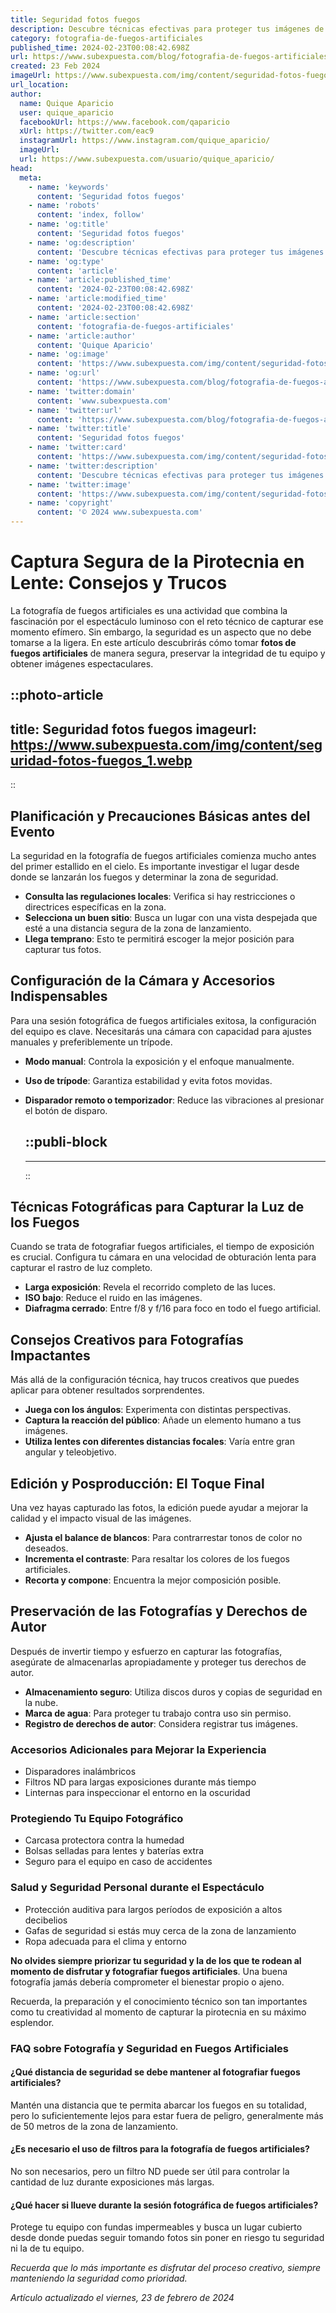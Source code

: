 ```yaml
---
title: Seguridad fotos fuegos
description: Descubre técnicas efectivas para proteger tus imágenes de fuegos artificiales. Seguridad y belleza en cada captura.
category: fotografia-de-fuegos-artificiales
published_time: 2024-02-23T00:08:42.698Z
url: https://www.subexpuesta.com/blog/fotografia-de-fuegos-artificiales/seguridad-fotos-fuegos
created: 23 Feb 2024
imageUrl: https://www.subexpuesta.com/img/content/seguridad-fotos-fuegos_1.webp
url_location:
author:
  name: Quique Aparicio
  user: quique_aparicio
  facebookUrl: https://www.facebook.com/qaparicio
  xUrl: https://twitter.com/eac9
  instagramUrl: https://www.instagram.com/quique_aparicio/
  imageUrl: 
  url: https://www.subexpuesta.com/usuario/quique_aparicio/
head:
  meta:
    - name: 'keywords'
      content: 'Seguridad fotos fuegos'
    - name: 'robots'
      content: 'index, follow'
    - name: 'og:title'
      content: 'Seguridad fotos fuegos'
    - name: 'og:description'
      content: 'Descubre técnicas efectivas para proteger tus imágenes de fuegos artificiales. Seguridad y belleza en cada captura.'
    - name: 'og:type'
      content: 'article'
    - name: 'article:published_time'
      content: '2024-02-23T00:08:42.698Z'
    - name: 'article:modified_time'
      content: '2024-02-23T00:08:42.698Z'
    - name: 'article:section'
      content: 'fotografia-de-fuegos-artificiales'
    - name: 'article:author'
      content: 'Quique Aparicio'
    - name: 'og:image'
      content: 'https://www.subexpuesta.com/img/content/seguridad-fotos-fuegos_1.webp'
    - name: 'og:url'
      content: 'https://www.subexpuesta.com/blog/fotografia-de-fuegos-artificiales/seguridad-fotos-fuegos'
    - name: 'twitter:domain'
      content: 'www.subexpuesta.com'
    - name: 'twitter:url'
      content: 'https://www.subexpuesta.com/blog/fotografia-de-fuegos-artificiales/seguridad-fotos-fuegos'
    - name: 'twitter:title'
      content: 'Seguridad fotos fuegos'
    - name: 'twitter:card'
      content: 'https://www.subexpuesta.com/img/content/seguridad-fotos-fuegos_1.webp'
    - name: 'twitter:description'
      content: 'Descubre técnicas efectivas para proteger tus imágenes de fuegos artificiales. Seguridad y belleza en cada captura.'
    - name: 'twitter:image'
      content: 'https://www.subexpuesta.com/img/content/seguridad-fotos-fuegos_1.webp'
    - name: 'copyright'
      content: '© 2024 www.subexpuesta.com'
---
```

# Captura Segura de la Pirotecnia en Lente: Consejos y Trucos

La fotografía de fuegos artificiales es una actividad que combina la fascinación por el espectáculo luminoso con el reto técnico de capturar ese momento efímero. Sin embargo, la seguridad es un aspecto que no debe tomarse a la ligera. En este artículo descubrirás cómo tomar **fotos de fuegos artificiales** de manera segura, preservar la integridad de tu equipo y obtener imágenes espectaculares.


::photo-article
---
title: Seguridad fotos fuegos
imageurl: https://www.subexpuesta.com/img/content/seguridad-fotos-fuegos_1.webp
---
::



## Planificación y Precauciones Básicas antes del Evento

La seguridad en la fotografía de fuegos artificiales comienza mucho antes del primer estallido en el cielo. Es importante investigar el lugar desde donde se lanzarán los fuegos y determinar la zona de seguridad.

- **Consulta las regulaciones locales**: Verifica si hay restricciones o directrices específicas en la zona.
- **Selecciona un buen sitio**: Busca un lugar con una vista despejada que esté a una distancia segura de la zona de lanzamiento.
- **Llega temprano**: Esto te permitirá escoger la mejor posición para capturar tus fotos.

## Configuración de la Cámara y Accesorios Indispensables

Para una sesión fotográfica de fuegos artificiales exitosa, la configuración del equipo es clave. Necesitarás una cámara con capacidad para ajustes manuales y preferiblemente un trípode.

- **Modo manual**: Controla la exposición y el enfoque manualmente.
- **Uso de trípode**: Garantiza estabilidad y evita fotos movidas.
- **Disparador remoto o temporizador**: Reduce las vibraciones al presionar el botón de disparo.


  ::publi-block
  ---
  ---
  ::
  
  

## Técnicas Fotográficas para Capturar la Luz de los Fuegos

Cuando se trata de fotografiar fuegos artificiales, el tiempo de exposición es crucial. Configura tu cámara en una velocidad de obturación lenta para capturar el rastro de luz completo.

- **Larga exposición**: Revela el recorrido completo de las luces.
- **ISO bajo**: Reduce el ruido en las imágenes.
- **Diafragma cerrado**: Entre f/8 y f/16 para foco en todo el fuego artificial.

## Consejos Creativos para Fotografías Impactantes

Más allá de la configuración técnica, hay trucos creativos que puedes aplicar para obtener resultados sorprendentes.

- **Juega con los ángulos**: Experimenta con distintas perspectivas.
- **Captura la reacción del público**: Añade un elemento humano a tus imágenes.
- **Utiliza lentes con diferentes distancias focales**: Varía entre gran angular y teleobjetivo.

## Edición y Posproducción: El Toque Final

Una vez hayas capturado las fotos, la edición puede ayudar a mejorar la calidad y el impacto visual de las imágenes.

- **Ajusta el balance de blancos**: Para contrarrestar tonos de color no deseados.
- **Incrementa el contraste**: Para resaltar los colores de los fuegos artificiales.
- **Recorta y compone**: Encuentra la mejor composición posible.

## Preservación de las Fotografías y Derechos de Autor

Después de invertir tiempo y esfuerzo en capturar las fotografías, asegúrate de almacenarlas apropiadamente y proteger tus derechos de autor.

- **Almacenamiento seguro**: Utiliza discos duros y copias de seguridad en la nube.
- **Marca de agua**: Para proteger tu trabajo contra uso sin permiso.
- **Registro de derechos de autor**: Considera registrar tus imágenes.

### Accesorios Adicionales para Mejorar la Experiencia

- Disparadores inalámbricos
- Filtros ND para largas exposiciones durante más tiempo
- Linternas para inspeccionar el entorno en la oscuridad

### Protegiendo Tu Equipo Fotográfico

- Carcasa protectora contra la humedad
- Bolsas selladas para lentes y baterías extra
- Seguro para el equipo en caso de accidentes

### Salud y Seguridad Personal durante el Espectáculo

- Protección auditiva para largos períodos de exposición a altos decibelios
- Gafas de seguridad si estás muy cerca de la zona de lanzamiento
- Ropa adecuada para el clima y entorno

**No olvides siempre priorizar tu seguridad y la de los que te rodean al momento de disfrutar y fotografiar fuegos artificiales**. Una buena fotografía jamás debería comprometer el bienestar propio o ajeno.

Recuerda, la preparación y el conocimiento técnico son tan importantes como tu creatividad al momento de capturar la pirotecnia en su máximo esplendor.

### FAQ sobre Fotografía y Seguridad en Fuegos Artificiales

#### ¿Qué distancia de seguridad se debe mantener al fotografiar fuegos artificiales?
Mantén una distancia que te permita abarcar los fuegos en su totalidad, pero lo suficientemente lejos para estar fuera de peligro, generalmente más de 50 metros de la zona de lanzamiento.

#### ¿Es necesario el uso de filtros para la fotografía de fuegos artificiales?
No son necesarios, pero un filtro ND puede ser útil para controlar la cantidad de luz durante exposiciones más largas.

#### ¿Qué hacer si llueve durante la sesión fotográfica de fuegos artificiales?
Protege tu equipo con fundas impermeables y busca un lugar cubierto desde donde puedas seguir tomando fotos sin poner en riesgo tu seguridad ni la de tu equipo.

*Recuerda que lo más importante es disfrutar del proceso creativo, siempre manteniendo la seguridad como prioridad.*

_Artículo actualizado el viernes, 23 de febrero de 2024_